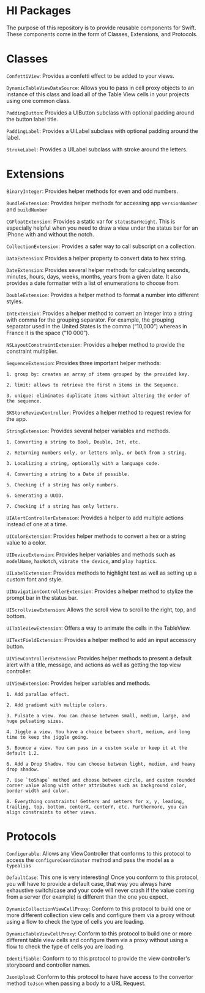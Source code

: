 # HI Packages

The purpose of this repository is to provide reusable components for Swift. These components come in the form of Classes, Extensions, and Protocols.

# Classes  
`ConfettiView`: Provides a confetti effect to be added to your views.

`DynamicTableViewDataSource`: Allows you to pass in cell proxy objects to an instance of this class and load all of the Table View cells in your projects using one common class.

`PaddingButton`: Provides a UIButton subclass with optional padding around the button label title.

`PaddingLabel`: Provides a UILabel subclass with optional padding around the label.

`StrokeLabel`: Provides a UILabel subclass with stroke around the letters. 


# Extensions
`BinaryInteger`: Provides helper methods for even and odd numbers.

`BundleExtension`: Provides helper methods for accessing app `versionNumber` and `buildNumber`

`CGFloatExtension`: Provides a static var for `statusBarHeight`. This is especially helpful when you need to draw a view under the status bar for an iPhone with and without the notch.

`CollectionExtension`: Provides a safer way to call subscript on a collection.

`DataExtension`: Provides a helper property to convert data to hex string.

`DateExtension`: Provides several helper methods for calculating seconds, minutes, hours, days, weeks, months, years from a given date. It also provides a date formatter with a list of enumerations to choose from. 

`DoubleExtension`: Provides a helper method to format a number into different styles. 

`IntExtension`: Provides a helper method to convert an Integer into a string with comma for the grouping separator. For example, the grouping separator used in the United States is the comma (“10,000”) whereas in France it is the space (“10 000”).

`NSLayoutConstraintExtension`: Provides a helper method to provide the constraint multiplier.

`SequenceExtension`: Provides three important helper methods:
    
    1. group by: creates an array of items grouped by the provided key.
    
    2. limit: allows to retrieve the first n items in the Sequence.
    
    3. unique: eliminates duplicate items without altering the order of the sequence.

`SKStoreReviewController`: Provides a helper method to request review for the app.

`StringExtension`: Provides several helper variables and methods. 
    
    1. Converting a string to Bool, Double, Int, etc.
    
    2. Returning numbers only, or letters only, or both from a string.
    
    3. Localizing a string, optionally with a language code.
    
    4. Converting a string to a Date if possible.
    
    5. Checking if a string has only numbers.
    
    6. Generating a UUID.
    
    7. Checking if a string has only letters.

`UIAlertControllerExtension`: Provides a helper to add multiple actions instead of one at a time.

`UIColorExtension`: Provides helper methods to convert a hex or a string value to a color.

`UIDeviceExtension`: Provides helper variables and methods such as `modelName`, `hasNotch`, `vibrate the device`, and `play haptics`.

`UILabelExtension`: Provides methods to highlight text as well as setting up a custom font and style.

`UINavigationControllerExtension`: Provides a helper method to stylize the prompt bar in the status bar.

`UIScrollviewExtension`: Allows the scroll view to scroll to the right, top, and bottom.

`UITableViewExtension`: Offers a way to animate the cells in the TableView. 

`UITextFieldExtension`: Provides a helper method to add an input accessory button.

`UIViewControllerExtension`: Provides helper methods to present a default alert with a title, message, and actions as well as getting the top view controller.

`UIViewExtension`: Provides helper variables and methods.

    1. Add parallax effect.
    
    2. Add gradient with multiple colors.
    
    3. Pulsate a view. You can choose between small, medium, large, and huge pulsating sizes.
    
    4. Jiggle a view. You have a choice between short, medium, and long time to keep the jiggle going.
    
    5. Bounce a view. You can pass in a custom scale or keep it at the default 1.2.
    
    6. Add a Drop Shadow. You can choose between light, medium, and heavy drop shadow.
    
    7. Use `toShape` method and choose between circle, and custom rounded corner value along with other attributes such as background color, border width and color.
    
    8. Everything constraints! Getters and setters for x, y, leading, trailing, top, bottom, centerX, centerY, etc. Furthermore, you can align constraints to other views. 

# Protocols
`Configurable`: Allows any ViewController that conforms to this protocol to access the `configureCoordinator` method and pass the model as a `typealias`

`DefaultCase`: This one is very interesting! Once you conform to this protocol, you will have to provide a default case, that way you always have exhaustive switch/case and your code will never crash if the value coming from a server (for example) is different than the one you expect.

`DynamicCollectionViewCellProxy`: Conform to this protocol to build one or more different collection view cells and configure them via a proxy without using a flow to check the type of cells you are loading.

`DynamicTableViewCellProxy`: Conform to this protocol to build one or more different table view cells and configure them via a proxy without using a flow to check the type of cells you are loading.

`Identifiable`: Conform to to this protocol to provide the view controller's storyboard and controller names.

`JsonUpload`: Conform to this protocol to have have access to the convertor method `toJson` when passing a body to a URL Request.
